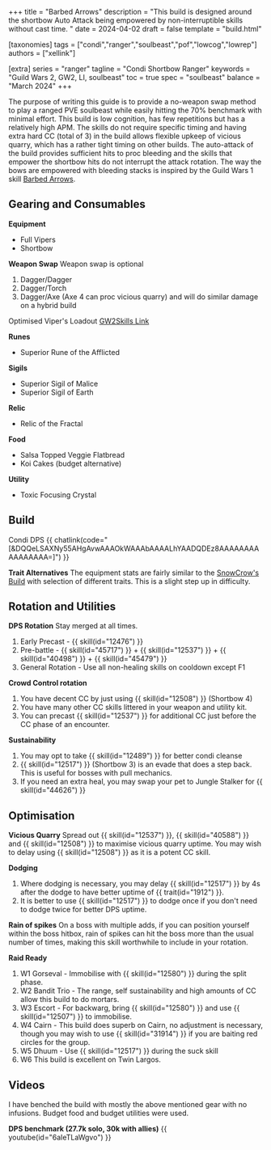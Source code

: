 +++
title = "Barbed Arrows"
description = "This build is designed around the shortbow Auto Attack being empowered by non-interruptible skills without cast time. "
date = 2024-04-02
draft = false
template = "build.html"

[taxonomies]
tags = ["condi","ranger","soulbeast","pof","lowcog","lowrep"]
authors = ["xellink"]

[extra]
series = "ranger"
tagline = "Condi Shortbow Ranger"
keywords = "Guild Wars 2, GW2, LI, soulbeast"
toc = true
spec = "soulbeast"
balance = "March 2024"
+++

The purpose of writing this guide is to provide a no-weapon swap method to play a ranged PVE soulbeast while easily hitting the 70% benchmark with minimal effort. This build is low cognition, has few repetitions but has a relatively high APM. The skills do not require specific timing and having extra hard CC (total of 3) in the build allows flexible upkeep of vicious quarry, which has a rather tight timing on other builds. The auto-attack of the build provides sufficient hits to proc bleeding and the skills that empower the shortbow hits do not interrupt the attack rotation. The way the bows are empowered with bleeding stacks is inspired by the Guild Wars 1 skill [Barbed Arrows](https://wiki.guildwars.com/wiki/Barbed_Arrows).


## Gearing and Consumables
**Equipment**
- Full Vipers
- Shortbow

**Weapon Swap**
Weapon swap is optional
1. Dagger/Dagger
2. Dagger/Torch
3. Dagger/Axe 
(Axe 4 can proc vicious quarry) and will do similar damage on a hybrid build

Optimised Viper's Loadout
[GW2Skills Link](http://gw2skills.net/editor/?PWQAIlJw8YNsJ2JO0TttVA-DSRYbRB1GvYIpGKjIKgKSAb/BEAB2A5fqAaowZEoC-e)

**Runes**
- Superior Rune of the Afflicted

**Sigils**
- Superior Sigil of Malice
- Superior Sigil of Earth

**Relic**
- Relic of the Fractal

**Food**
  - Salsa Topped Veggie Flatbread
  - Koi Cakes (budget alternative)

**Utility**
  - Toxic Focusing Crystal


## Build
Condi DPS
{{ chatlink(code="[&DQQeLSAXNy55AHgAvwAAAOkWAAAbAAAALhYAADQDEz8AAAAAAAAAAAAAAAA=]") }}

**Trait Alternatives**
The equipment stats are fairly similar to the [SnowCrow's Build](https://snowcrows.com/builds/raids/ranger/condition-soulbeast) with selection of different traits. This is a slight step up in difficulty.


## Rotation and Utilities
**DPS Rotation**
Stay merged at all times. 
1. Early Precast - {{ skill(id="12476") }}
2. Pre-battle - {{ skill(id="45717") }} + {{ skill(id="12537") }} + {{ skill(id="40498") }} + {{ skill(id="45479") }}
3. General Rotation - Use all non-healing skills on cooldown except F1

**Crowd Control rotation**
1. You have decent CC by just using {{ skill(id="12508") }} (Shortbow 4)
2. You have many other CC skills littered in your weapon and utility kit. 
2. You can precast {{ skill(id="12537") }} for additional CC just before the CC phase of an encounter. 

**Sustainability**
1. You may opt to take {{ skill(id="12489") }} for better condi cleanse
2. {{ skill(id="12517") }} (Shortbow 3) is an evade that does a step back. This is useful for bosses with pull mechanics.
3. If you need an extra heal, you may swap your pet to Jungle Stalker for {{ skill(id="44626") }}


## Optimisation
**Vicious Quarry**
Spread out {{ skill(id="12537") }}, {{ skill(id="40588") }} and {{ skill(id="12508") }} to maximise vicious quarry uptime. You may wish to delay using {{ skill(id="12508") }} as it is a potent CC skill.

**Dodging**
1. Where dodging is necessary, you may delay {{ skill(id="12517") }} by 4s after the dodge to have better uptime of {{ trait(id="1912") }}. 
2. It is better to use {{ skill(id="12517") }} to dodge once if you don't need to dodge twice for better DPS uptime. 

**Rain of spikes**
On a boss with multiple adds, if you can position yourself within the boss hitbox, rain of spikes can hit the boss more than the usual number of times, making this skill worthwhile to include in your rotation. 

**Raid Ready**
1. W1 Gorseval - Immobilise with {{ skill(id="12580") }} during the split phase.
2. W2 Bandit Trio - The range, self sustainability and high amounts of CC allow this build to do mortars.
3. W3 Escort - For backwarg, bring {{ skill(id="12580") }} and use {{ skill(id="12507") }} to immobilise.
4. W4 Cairn - This build does superb on Cairn, no adjustment is necessary, though you may wish to use {{ skill(id="31914") }} if you are baiting red circles for the group.
5. W5 Dhuum - Use {{ skill(id="12517") }} during the suck skill
6. W6 This build is excellent on Twin Largos. 



## Videos
I have benched the build with mostly the above mentioned gear with no infusions. Budget food and budget utilities were used.

**DPS benchmark (27.7k solo, 30k with allies)**
{{ youtube(id="6aIeTLaWgvo") }}